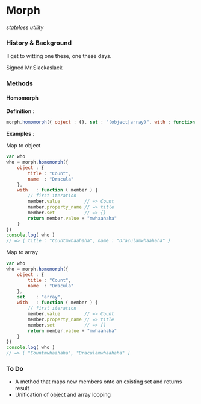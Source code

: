 Morph
=====
*stateless utility*

### History & Background
Il get to witting one these, one these days.

Signed Mr.Slackaslack

### Methods

#### Homomorph

**Definition** : 

```javascript
morph.homomorph({ object : {}, set : "(object|array)", with : function () {} })
```

**Examples** : 

Map to object

```javascript
var who
who = morph.homomorph({
	object : {
		title : "Count",
		name  : "Dracula"
	},
	with   : function ( member ) {
		// first iteration
		member.value         // => Count
		member.property_name // => title
		member.set           // => {}
		return member.value + "mwhaahaha"
	}
})
console.log( who ) 
// => { title : "Countmwhaahaha", name : "Draculamwhaahaha" }
```

Map to array

```javascript
var who
who = morph.homomorph({
	object : {
		title : "Count",
		name  : "Dracula"
	},
	set    : "array",
	with   : function ( member ) {
		// first iteration
		member.value         // => Count
		member.property_name // => title
		member.set           // => []
		return member.value + "mwhaahaha"
	}
})
console.log( who ) 
// => [ "Countmwhaahaha", "Draculamwhaahaha" ]
```

### To Do

* A method that maps new members onto an existing set and returns result
* Unification of object and array looping